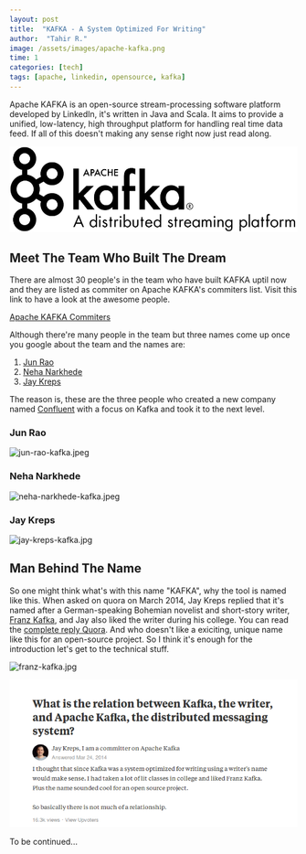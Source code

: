 ```yaml
---
layout: post
title:  "KAFKA - A System Optimized For Writing"
author:  "Tahir R."
image: /assets/images/apache-kafka.png
time: 1
categories: [tech]
tags: [apache, linkedin, opensource, kafka]
---
```


Apache KAFKA is an open-source stream-processing software platform developed by LinkedIn, it's written in Java and Scala. It aims to provide a unified, low-latency, high throughput platform for handling real time data feed. If all of this doesn't making any sense right now just read along.

![apache kafka](/assets/images/apache-kafka.png)

## Meet The Team Who Built The Dream

There are almost 30 people's in the team who have built KAFKA uptil now and they are listed as commiter on Apache KAFKA's commiters list. Visit this link to have a  look at the awesome people.

[Apache KAFKA Commiters](https://kafka.apache.org/committers)

Although there're many people in the team but three names come up once you google about the team and the names are:

 1. [Jun Rao](http://www.linkedin.com/in/junrao)
 2. [Neha Narkhede](http://www.linkedin.com/in/nehanarkhede)
 3. [Jay Kreps](http://www.linkedin.com/in/jaykreps)

The reason is, these are the three people who created a new company named [Confluent](https://www.confluent.io/) with a focus on Kafka and took it to the next level.

<div class="container">
	<div class="col-4 text-center mr-5">
		<h3 class="mr-5">Jun Rao</h3>
		<img src="{{ '/assets/images/jun-rao-kafka.jpeg' }}" title="Jun Rao" alt="jun-rao-kafka.jpeg" />
	</div>
	<div class="col-4 text-center mr-5">
		<h3 class="mr-5">Neha Narkhede</h3>
		<img src="{{ '/assets/images/neha-narkhede-kafka.jpeg' }}" title="Neha Narkhede" alt="neha-narkhede-kafka.jpeg" />
	</div>
	<div class="col-4 text-center mr-5">
		<h3 class="mr-5">Jay Kreps</h3>
		<img src="{{ '/assets/images/jay-kreps-kafka.jpg' }}" title="Jay Kreps " alt="jay-kreps-kafka.jpg" />
	</div>
</div>

## Man Behind The Name

So one might think what's with this name "KAFKA", why the tool is named like this. When asked on quora on March 2014, Jay Kreps replied that it's named after a German-speaking Bohemian novelist and short-story writer, [Franz Kafka](https://en.wikipedia.org/wiki/Franz_Kafka), and Jay also liked the writer during his college. You can read the [complete reply Quora](https://qr.ae/TWvX3b). And who doesn't like a exiciting, unique name like this for an open-source project. So I think it's enough for the introduction let's get to the technical stuff.
<div class="text-center">
	<p>
		<img src="{{ '/assets/images/franz-kafka.jpg' }}" title="Franz Kafka - Novelist" alt="franz-kafka.jpg" />
	</p>
</div>

![jay kreps reply on quora march 2014](/assets/images/jay-kreps-reply-on-quora-march-2014.png "Jay Kreps Reply On Quora")

To be continued...
